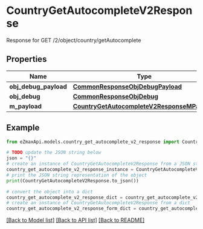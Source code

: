 # CountryGetAutocompleteV2Response

Response for GET /2/object/country/getAutocomplete

## Properties

Name | Type | Description | Notes
------------ | ------------- | ------------- | -------------
**obj_debug_payload** | [**CommonResponseObjDebugPayload**](CommonResponseObjDebugPayload.md) |  | 
**obj_debug** | [**CommonResponseObjDebug**](CommonResponseObjDebug.md) |  | [optional] 
**m_payload** | [**CountryGetAutocompleteV2ResponseMPayload**](CountryGetAutocompleteV2ResponseMPayload.md) |  | 

## Example

```python
from eZmaxApi.models.country_get_autocomplete_v2_response import CountryGetAutocompleteV2Response

# TODO update the JSON string below
json = "{}"
# create an instance of CountryGetAutocompleteV2Response from a JSON string
country_get_autocomplete_v2_response_instance = CountryGetAutocompleteV2Response.from_json(json)
# print the JSON string representation of the object
print(CountryGetAutocompleteV2Response.to_json())

# convert the object into a dict
country_get_autocomplete_v2_response_dict = country_get_autocomplete_v2_response_instance.to_dict()
# create an instance of CountryGetAutocompleteV2Response from a dict
country_get_autocomplete_v2_response_form_dict = country_get_autocomplete_v2_response.from_dict(country_get_autocomplete_v2_response_dict)
```
[[Back to Model list]](../README.md#documentation-for-models) [[Back to API list]](../README.md#documentation-for-api-endpoints) [[Back to README]](../README.md)



